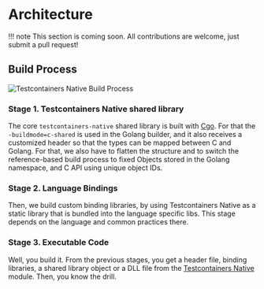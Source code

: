 # Architecture

!!! note
    This section is coming soon.
    All contributions are welcome, just submit a pull request!

## Build Process

![Testcontainers Native Build Process](./images/build-process.png)

### Stage 1. Testcontainers Native shared library

The core `testcontainers-native` shared library is built with [Cgo](https://pkg.go.dev/cmd/cgo).
For that the `-buildmode=c-shared` is used in the Golang builder,
and it also receives a customized header so that the types can be mapped between C and Golang.
For that, we also have to flatten the structure and to switch the reference-based build process to fixed Objects stored in the Golang namespace, and C API
using unique object IDs.

### Stage 2. Language Bindings

Then, we build custom binding libraries, by using Testcontainers Native
as a static library that is bundled into the language specific libs.
This stage depends on the language and common practices there.

### Stage 3. Executable Code

Well, you build it.
From the previous stages,
you get a header file, binding libraries,
a shared library object or a DLL file from the [Testcontainers Native](./docs/c/README.md) module.
Then, you know the drill.
